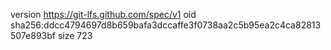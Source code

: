 version https://git-lfs.github.com/spec/v1
oid sha256:ddcc4794697d8b659bafa3dccaffe3f0738aa2c5b95ea2c4ca82813507e893bf
size 723
